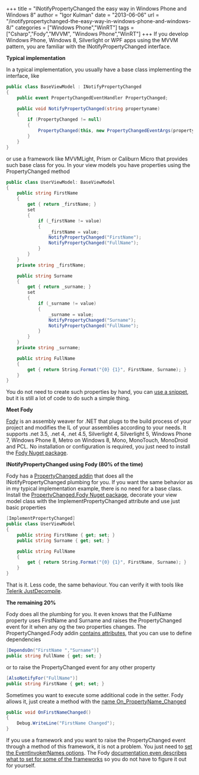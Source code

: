 +++
title = "INotifyPropertyChanged the easy way in Windows Phone and Windows 8"
author = "Igor Kulman"
date = "2013-06-06"
url = "/inotifypropertychanged-the-easy-way-in-windows-phone-and-windows-8/"
categories = ["Windows Phone","WinRT"]
tags = ["Csharp","Fody","MVVM", "Windows Phone","WinRT"]
+++
If you develop Windows Phone, Windows 8, Silverlight or WPF apps using the MVVM pattern, you are familiar with the INotifyPropertyChanged interface.

**Typical implementation**

In a typical implementation, you usually have a base class implementing the interface, like

```csharp
public class BaseViewModel : INotifyPropertyChanged
{
    public event PropertyChangedEventHandler PropertyChanged;

    public void NotifyPropertyChanged(string propertyname)
    {
        if (PropertyChanged != null)
        {
            PropertyChanged(this, new PropertyChangedEventArgs(propertyname));
        }
    }     
}
```

or use a framework like MVVMLight, Prism or Caliburn Micro that provides such base class for you. In your view models you have properties using the PropertyChanged method

<!--more-->

```csharp
public class UserViewModel: BaseViewModel
{
    public string FirstName
    {
        get { return _firstName; }
        set
        {
            if (_firstName != value)
            {
                _firstName = value;
                NotifyPropertyChanged("FirstName");
                NotifyPropertyChanged("FullName");
            }
        }
    }
    private string _firstName;

    public string Surname
    {
        get { return _surname; }
        set
        {
            if (_surname != value)
            {
                _surname = value;
                NotifyPropertyChanged("Surname");
                NotifyPropertyChanged("FullName");
            }
        }
    }
    private string _surname;

    public string FullName
    {
        get { return String.Format("{0} {1}", FirstName, Surname); }
    }
}
```

You do not need to create such properties by hand, you can [use a snippet][1], but it is still a lot of code to do such a simple thing.

**Meet Fody**

[Fody][2] is an assembly weaver for .NET that plugs to the build process of your project and modifies the IL of your assemblies according to your needs. It supports .net 3.5, .net 4, .net 4.5, Silverlight 4, Silverlight 5, Windows Phone 7, Windows Phone 8, Metro on Windows 8, Mono, MonoTouch, MonoDroid and PCL. No installation or configuration is required, you just need to install the [Fody Nuget package][3].

**INotifyPropertyChanged using Fody (80% of the time)**

Fody has a [PropertyChanged addin][4] that does all the INotifyPropertyChanged plumbing for you. If you want the same behavior as in my typical implementation example, there is no need for a base class. Install the [PropertyChanged.Fody Nuget package][4], decorate your view model class with the ImplementPropertyChanged attribute and use just basic properties

```csharp
[ImplementPropertyChanged]
public class UserViewModel
{
    public string FirstName { get; set; }
    public string Surname { get; set; }

    public string FullName
    {
        get { return String.Format("{0} {1}", FirstName, Surname); }
    }                
}
```

That is it. Less code, the same behaviour. You can verify it with tools like [Telerik JustDecompile][5].

**The remaining 20%**

Fody does all the plumbing for you. It even knows that the FullName property uses FirstName and Surname and raises the PropertyChanged event for it when any og the two properties changes. The PropertyChanged.Fody addin [contains attributes][6], that you can use to define dependencies 

```csharp
[DependsOn("FirstName ","Surname")]
public string FullName { get; set; }
```

or to raise the PropertyChanged event for any other property

```csharp
[AlsoNotifyFor("FullName")]
public string FirstName { get; set; }
```

Sometimes you want to execute some additional code in the setter. Fody allows it, just create a method with the [name On\_PropertyName\_Changed][7]

```csharp
public void OnFirstNameChanged()
{
    Debug.WriteLine("FirstName Changed");
}
```

If you use a framework and you want to raise the PropertyChanged event through a method of this framework, it is not a problem. You just need to [set the EventInvokerNames options][8]. The Fody [documentation even describes what to set for some of the frameworks][9] so you do not have to figure it out for yourself.

 [1]: http://www.kulman.sk/data/down/propn.snippet
 [2]: https://github.com/Fody/Fody
 [3]: http://nuget.org/packages/Fody/
 [4]: https://github.com/Fody/PropertyChanged
 [5]: http://www.telerik.com/justdecompile.aspx
 [6]: https://github.com/Fody/PropertyChanged/wiki/Attributes
 [7]: https://github.com/Fody/PropertyChanged/wiki/On_PropertyName_Changed
 [8]: https://github.com/Fody/PropertyChanged/wiki/Options
 [9]: https://github.com/Fody/PropertyChanged/wiki/SupportedToolkits
